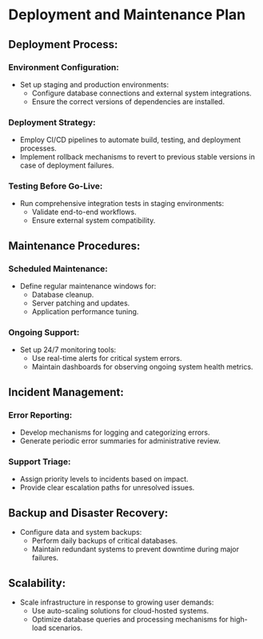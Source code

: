 # Deployment and Maintenance Plan

## Deployment Process:
### Environment Configuration:
- Set up staging and production environments:
  - Configure database connections and external system integrations.
  - Ensure the correct versions of dependencies are installed.

### Deployment Strategy:
- Employ CI/CD pipelines to automate build, testing, and deployment processes.
- Implement rollback mechanisms to revert to previous stable versions in case of deployment failures.

### Testing Before Go-Live:
- Run comprehensive integration tests in staging environments:
  - Validate end-to-end workflows.
  - Ensure external system compatibility.

## Maintenance Procedures:
### Scheduled Maintenance:
- Define regular maintenance windows for:
  - Database cleanup.
  - Server patching and updates.
  - Application performance tuning.

### Ongoing Support:
- Set up 24/7 monitoring tools:
  - Use real-time alerts for critical system errors.
  - Maintain dashboards for observing ongoing system health metrics.

## Incident Management:
### Error Reporting:
- Develop mechanisms for logging and categorizing errors.
- Generate periodic error summaries for administrative review.

### Support Triage:
- Assign priority levels to incidents based on impact.
- Provide clear escalation paths for unresolved issues.

## Backup and Disaster Recovery:
- Configure data and system backups:
  - Perform daily backups of critical databases.
  - Maintain redundant systems to prevent downtime during major failures.

## Scalability:
- Scale infrastructure in response to growing user demands:
  - Use auto-scaling solutions for cloud-hosted systems.
  - Optimize database queries and processing mechanisms for high-load scenarios.